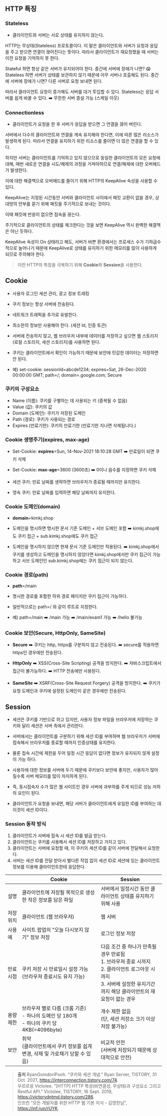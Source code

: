 ## HTTP 특징
### Stateless
- 클라이언트와 서버는 서로 상태를 유지하지 않는다.

HTTP는 무상태(Stateless) 프로토콜이다. 이 말은 클라이언트와 서버가 요청과 응답을 주고 받으면 연결이 끊어진다는 뜻이다. 따라서 클라이언트가 재요청했을 때 서버는 이전 요청을 기억하지 못 한다.

Stateful 하면 항상 같은 서버가 유지되어야 한다. 중간에 서버에 장애가 나면? 😱
Stateless 하면 서버가 상태를 보관하지 않기 때문에 아무 서버나 호출해도 된다. 중간에 서버에 장애가 나면? 다른 서버로 요청 보내면 된다.

따라서 클라이언트 요청이 증가해도 서버를 대거 투입할 수 있다.
Stateless는 응답 서버를 쉽게 바꿀 수 있다. ➡️ 무한한 서버 증설 가능 (스케일 아웃)

### Connectionless
- 클라이언트가 요청을 한 후 서버가 응답을 받으면 그 연결을 끊어 버린다.

서버에서 다수의 클라이언트와 연결을 계속 유지해야 한다면, 이에 따른 많은 리소스가 발생하게 된다.
따라서 연결을 유지하기 위한 리소스를 줄이면 더 많은 연결을 할 수 있다.

하지만 서버는 클라이언트를 기억하고 있지 않으므로 동일한 클라이언트의 모든 요청에 대해, 매번 새로운 연결을 시도/해제의 과정을 거쳐야하므로 연결/해제에 대한 오버헤드가 발생한다.

이에 대한 해결책으로 오버헤드를 줄이기 위해 HTTP의 KeepAlive 속성을 사용할 수 있다.

KeepAlive는 지정된 시간동안 서버와 클라이언트 사이에서 패킷 교환이 없을 경우, 상대방의 안부를 묻기 위해 패킷을 주기적으로 보내는 것이다.

이때 패킷에 반응이 없으면 접속을 끊는다.

주기적으로 클라이언트의 상태를 체크한다는 것을 보면 KeepAlive 역시 완벽한 해결책은 아닌 듯하다.

KeepAlive 속성이 On 상태라고 해도, 서버가 바쁜 환경에서는 프로세스 수가 기하급수적으로 늘어나기 때문에 KeepAlive로 상태를 유지하기 위한 메모리를 많이 사용하게 되므로 주의해야 한다.

> 이런 HTTP의 특징을 극복하기 위해 **Cookie**와 **Session**을 사용한다.

## Cookie
- 사용자 로그인 세션 관리, 광고 정보 트래킹
- 쿠키 정보는 항상 서버에 전송된다.
- 네트워크 트래픽을 추가로 유발한다.
- 최소한의 정보만 사용해야 한다. (세션 Id, 인증 토큰)
- 서버에 전송하지 않고, 웹 브라우저 내부에 데이터를 저장하고 싶으면 웹 스토리지(로컬 스토리지, 세션 스토리지)를 사용하면 된다.
- 쿠키는 클라이언트에서 확인이 가능하기 때문에 보안에 민감한 데이터는 저장하면 안 된다.

- 예) set-cookie: sessionId=abcde1234; expires=Sat, 26-Dec-2020 00:00:00 GMT; path=/; domain=.google.com; Secure

### 쿠키의 구성요소
- Name (이름): 쿠키를 구별하는 데 사용되는 키 (중복될 수 없음)
- Value (값): 쿠키의 값
- Domain (도메인): 쿠키가 저장된 도메인
- Path (경로): 쿠키가 사용되는 경로
- Expires (만료기한): 쿠키의 만료기한 (만료기한 지나면 삭제됩니다.)

### Cookie 생명주기(expires, max-age)
- Set-Cookie: **expires**=Sun, 14-Nov-2021 18:10:28 GMT
➡️ 만료일이 되면 쿠키 삭제

- Set-Cookie: **max-age**=3600 (3600초)
➡️ 0이나 음수를 지정하면 쿠키 삭제

- 세션 쿠키: 만료 날짜를 생략하면 브라우저가 종료될 때까지만 유지한다.

- 영속 쿠키: 만료 날짜를 입력하면 해당 날짜까지 유지한다.

### Cookie 도메인(domain)
- **domain**=kimkj.shop
- 도메인을 명시하면 명시한 문서 기준 도메인 + 서브 도메인 포함
➡️ kimkj.shop에도 쿠키 접근 + sub.kimkj.shop에도 쿠키 접근

- 도메인을 명시하지 않으면 현재 문서 기준 도메인만 적용된다.
➡️ kimkj.shop에서 쿠키를 생성하고 도메인을 명시하지 않았다면 kimkj.shop에서만 쿠키 접근이 가능하고 서브 도메인인 sub.kimkj.shop에는 쿠키 접근이 되지 않는다.

### Cookie 경로(path)
- **path**=/main
- 명시한 경로를 포함한 하위 경로 페이지만 쿠키 접근이 가능하다.
- 일반적으로는 path=/ 와 같이 루트로 지정한다.

- 예) path=/main
➡️ /main 가능
➡️ /main/exam1 가능
➡️ /hello 불가능

### Cookie 보안(Secure, HttpOnly, SameSite)
- **Secure**
➡️ 쿠키는 http, https를 구분하지 않고 전송된다.
➡️ secure를 적용하면 https인 경우에만 전송된다.

- **HttpOnly**
➡️ XSS(Cross-Site Scripting) 공격을 방지한다.
➡️ 자바스크립트에서 접근이 불가능하다.
➡️ HTTP 전송에만 사용된다.

- **SameSite**
➡️ XSRF(Cross-Site Request Forgery) 공격을 방지한다.
➡️ 쿠키가 요청 도메인과 쿠키에 설정된 도메인이 같은 경우에만 전송된다.


## Session
- 세션은 쿠키를 기반으로 하고 있지만, 사용자 정보 파일을 브라우저에 저장하는 쿠키와 달리 세션은 서버 측에서 관리한다.

- 서버에서는 클라이언트를 구분하기 위해 세션 ID를 부여하며 웹 브라우저가 서버에 접속해서 브라우저를 종료할 때까지 인증상태를 유지한다.

- 물론 접속 시간에 제한을 두어 일정 시간 응답이 없다면 정보가 유지되지 않게 설정이 가능 하다.

- 사용자에 대한 정보를 서버에 두기 때문에 쿠키보다 보안에 좋지만, 사용자가 많아질수록 서버 메모리를 많이 차지하게 된다.

- 즉, 동시접속자 수가 많은 웹 사이트인 경우 서버에 과부하를 주게 되므로 성능 저하의 요인이 된다.

- 클라이언트가 요청을 보내면, 해당 서버가 클라이언트에게 유일한 ID를 부여하는 데 이것이 세션 ID이다.

### Session 동작 방식
1. 클라이언트가 서버에 접속 시 세션 ID를 발급 받는다.
2. 클라이언트는 쿠키를 사용해서 세션 ID를 저장하고 가지고 있다.
3. 클라이언트는 서버에 요청할 때, 이 쿠키의 세션 ID를 같이 서버에 전달해서 요청한다.
4. 서버는 세션 ID를 전달 받아서 별다른 작업 없이 세션 ID로 세션에 있는 클라이언트 정보를 이용해 클라이언트한테 응답한다.

||Cookie|Session|
|-|-|-|
|설명|클라이언트에 저장될 목적으로 생성한 작은 정보를 담은 파일|서버에서 일정시간 동안 클라이언트 상태를 유지하기 위해 사용 |
|저장 위치|클라이언트 (웹 브라우저)|웹 서버|
|사용 예|사이트 팝업의 "오늘 다시보지 않기" 정보 저장|로그인 정보 저장|
|만료 시점|쿠키 저장 시 만료일시 설정 가능 <br> (브라우져 종료시도 유지 가능)|다음 조건 중 하나가 만족될 경우 만료됨 <br> 1. 브라우져 종료 시까지 <br> 2. 클라이언트 로그아웃 시까지 <br> 3. 서버에 설정한 유지기간까지 해당 클라이언트의 재요청이 없는 경우|
|용량 제한|브라우져 별로 다름 (크롬 기준) <br> - 하나의 도메인 당 180개 <br> - 하나의 쿠키 당 4KB(=4096byte)|개수 제한 없음 <br> (단, 세션 저장소 크기 이상 저장 불가능)|
|보안|취약 <br> (클라이언트에서 쿠키 정보를 쉽게 변경, 삭제 및 가로채기 당할 수 있음)|비교적 안전 <br> (서버에 저장되기 때문에 상대적으로 안전)|



> **출처**
RyanGomdoriPooh. “쿠키와 세션 개념.” Ryan Server, TISTORY, 31 Oct. 2021, https://interconnection.tistory.com/74. <br>
우르르응 Victolee. “[HTTP] HTTP 특성(비연결성, 무상태)과 구성요소 그리고 Restful API.” Victolee, TISTORY, 16 Sept. 2019, https://victorydntmd.tistory.com/286.  <br>
인프런 “모든 개발자를 위한 HTTP 웹 기본 지식 - 김영한님”, https://inf.run/rUYK. 